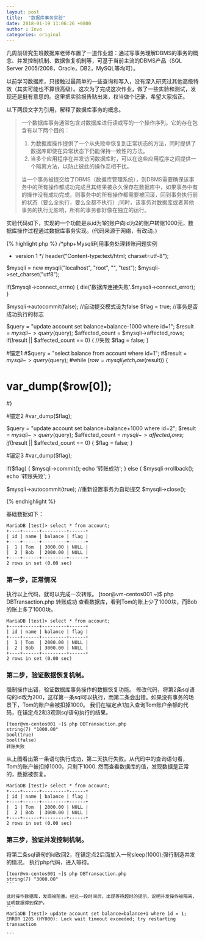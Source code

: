 ```yaml
---
layout: post
title:  "数据库事务实验"
date: 2018-01-19 11:06:26 +0800
author : Invo
categories: original
---
```


几周前研究生班数据库老师布置了一道作业题：通过写事务理解DBMS的事务的概念、并发控制机制、数据恢复机制等，可基于当前主流的DBMS产品（SQL Server 2005/2008，Oracle，DB2，MySQL等均可）。

以前学习数据库，只接触过最简单的一些查询和写入，没有深入研究过其他高级特效（其实可能也不算很高级）。这次为了完成这次作业，做了一些实验和测试，发现还是挺有意思的。这里把实验报告贴出来，权当做个记录，希望大家指正。

以下两段文字为引用，解释了数据库事务的概念。

> 一个数据库事务通常包含对数据库进行读或写的一个操作序列。它的存在包含有以下两个目的： 
> 1. 为数据库操作提供了一个从失败中恢复到正常状态的方法，同时提供了数据库即使在异常状态下仍能保持一致性的方法。 
> 2. 当多个应用程序在并发访问数据库时，可以在这些应用程序之间提供一个隔离方法，以防止彼此的操作互相干扰。 
> 
> 当一个事务被提交给了DBMS（数据库管理系统），则DBMS需要确保该事务中的所有操作都成功完成且其结果被永久保存在数据库中，如果事务中有的操作没有成功完成，则事务中的所有操作都需要被回滚，回到事务执行前的状态（要么全执行，要么全都不执行）;同时，该事务对数据库或者其他事务的执行无影响，所有的事务都好像在独立的运行。


实验代码如下，实现的一个功能是从id为1的账户向id为2的账户转账1000元，数据库操作过程通过数据库事务实现。(代码来源于网络，有改动。)

{% highlight php %}
/*php+Mysqli利用事务处理转账问题实例
 * version 1
 */
header("Content-type:text/html; charset=utf-8");

$mysqli = new mysqli("localhost", "root", "", "test");
$mysqli->set_charset("utf8");

if($mysqli->connect_errno) {
	die('数据库连接失败'.$mysqli->connect_error);
}

$mysqli->autocommit(false); //自动提交模式设为false 
$flag = true; //事务是否成功执行的标志 

$query = "update account set balance=balance-1000 where id=1";
$result = $mysqli->query($query);
$affected_count = $mysqli->affected_rows;
if(!result || $affected_count == 0) {  //失败 
	$flag = false;
}

#锚定1
#$query = "select balance from account where id=1";
#$result = $mysqli->query($query);
#while ($row = mysqli_fetch_row($result)) {
#      var_dump($row[0]);
#}

#锚定2
#var_dump($flag);

$query = "update account set balance=balance+1000 where id=2";
$result = $mysqli->query($query);
$affected_count = $mysqli->affected_rows;
if(!$result || $affected_count == 0) {
	$flag = false;
}

#锚定3
#var_dump($flag);

if($flag) {
	$mysqli->commit();
	echo '转账成功';
} else {
	$mysqli->rollback();
	echo '转账失败';
}

$mysqli->autocommit(true); //重新设置事务为自动提交 
$mysqli->close();
>

{% endhighlight %}

基础数据如下：

```
MariaDB [test]> select * from account;
+----+------+---------+------+
| id | name | balance | flag |
+----+------+---------+------+
|  1 | Tom  | 3000.00 | NULL |
|  2 | Bob  | 2000.00 | NULL |
+----+------+---------+------+
2 rows in set (0.00 sec)

```

### 第一步，正常情况
执行以上代码，就可以完成一次转账。
[toor@vm-centos001 ~]$ php DBTransaction.php 
转账成功
查看数据库，看到Tom的账上少了1000块，而Bob的账上多了1000块。
```
MariaDB [test]> select * from account;
+----+------+---------+------+
| id | name | balance | flag |
+----+------+---------+------+
|  1 | Tom  | 2000.00 | NULL |
|  2 | Bob  | 3000.00 | NULL |
+----+------+---------+------+
2 rows in set (0.00 sec)

```

### 第二步，验证数据恢复机制。

强制操作出错，验证数据库事务操作的数据恢复功能。 
修改代码，将第2条sql语句的id改为200，这样第一条sql可以执行，而第二条会出错。如果没有事务的场景下，Tom的账户会被扣掉1000。
我们在锚定点1加入查询Tom账户余额的代码，在锚定点2和3观测sql语句执行的结果。
```
[toor@vm-centos001 ~]$ php DBTransaction.php 
string(7) "1000.00"
bool(true)
bool(false)
转账失败
```
从上图看出第一条语句执行成功，第二天执行失败。从代码中的查询语句看，Tom的账户被扣掉1000，只剩下1000.
然而查看数据库的值，发现数据是正常的，数据被恢复。
```
MariaDB [test]> select * from account;
+----+------+---------+------+
| id | name | balance | flag |
+----+------+---------+------+
|  1 | Tom  | 2000.00 | NULL |
|  2 | Bob  | 3000.00 | NULL |
+----+------+---------+------+
2 rows in set (0.00 sec)

```
### 第三步，验证并发控制机制。

将第二条sql语句的id改回2，在锚定点2后面加入一句sleep(1000);强行制造并发的情况。
执行php代码，进入等待。
````
[toor@vm-centos001 ~]$ php DBTransaction.php 
string(7) "3000.00"
```

此时操作数据库，发现被阻塞。经过一段时间后，出现等待超时的提示，说明并发操作被隔离，证明数据得到保护。
```
MariaDB [test]> update account set balance=balance+1 where id = 1;
ERROR 1205 (HY000): Lock wait timeout exceeded; try restarting transaction

```

